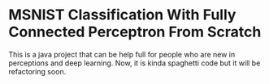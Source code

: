 # MSNIST Classification With Fully Connected Perceptron From Scratch  

This is a java project that can be help full for people who are new in perceptions and deep learning. 
Now, it is kinda spaghetti code but it will be refactoring soon.
